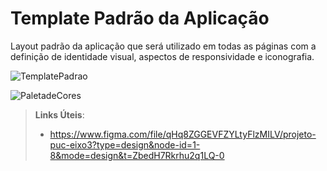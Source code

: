 # Template Padrão da Aplicação

Layout padrão da aplicação que será utilizado em todas as páginas com a definição de identidade visual, aspectos de responsividade e iconografia.

![TemplatePadrao](https://github.com/ICEI-PUC-Minas-PMV-ADS/pmv-ads-2023-2-e3-proj-mov-t2-pmv-ads-2023-2-e3-proj-mov-t2-time5/assets/112135999/cde5da3a-c790-4366-8412-8b5f55a10027)

![PaletadeCores](https://github.com/ICEI-PUC-Minas-PMV-ADS/pmv-ads-2023-2-e3-proj-mov-t2-pmv-ads-2023-2-e3-proj-mov-t2-time5/assets/112135999/20093414-e4de-406c-8779-702999758363)

> **Links Úteis**:
>
> - https://www.figma.com/file/qHq8ZGGEVFZYLtyFlzMILV/projeto-puc-eixo3?type=design&node-id=1-8&mode=design&t=ZbedH7Rkrhu2q1LQ-0
